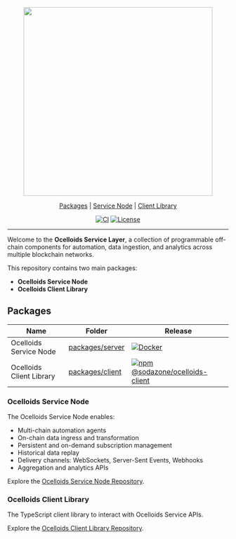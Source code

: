 <div align="center">

<picture>
  <img
    src="https://github.com/sodazone/ocelloids-services/blob/main/.github/assets/oc_services.png?raw=true"
    width="430"
    height="auto"
    alt=""
  />
</picture>

[Packages](https://github.com/sodazone/ocelloids-services/#packages) | [Service Node](https://github.com/sodazone/ocelloids-services/blob/main/packages/server/) | [Client Library](https://github.com/sodazone/ocelloids-services/blob/main/packages/client/)

<p align="center">
  <a href="https://github.com/sodazone/ocelloids-services/actions/workflows/ci.yml"><img
      src="https://img.shields.io/github/actions/workflow/status/sodazone/ocelloids-server/ci.yml?branch=main&color=69D2E7&labelColor=A7DBD8"
      alt="CI"
    /></a>
  <a href="https://github.com/sodazone/ocelloids-services/blob/main/LICENSE"><img
      src="https://img.shields.io/github/license/sodazone/ocelloids-server?color=69D2E7&labelColor=A7DBD8"
      alt="License"
    /></a>
</p>
</div>

---

Welcome to the **Ocelloids Service Layer**, a collection of programmable off-chain components for automation, data ingestion, and analytics across multiple blockchain networks.

This repository contains two main packages:
- **Ocelloids Service Node**
- **Ocelloids Client Library**

## Packages

| Name | Folder | Release |
| ---- | ------ | ------- |
| Ocelloids Service Node | [packages/server](https://github.com/sodazone/ocelloids-services/tree/main/packages/server/) | [![Docker](https://img.shields.io/docker/v/sodazone/ocelloids-integrated-node?label=docker&style=flat&color=69D2E7&labelColor=69D2E7&logo=npm&logoColor=333333)](https://hub.docker.com/r/sodazone/ocelloids-integrated-node) |
| Ocelloids Client Library | [packages/client](https://github.com/sodazone/ocelloids-services/tree/main/packages/client/) | <a href="https://www.npmjs.com/package/@sodazone/ocelloids-client"><img src="https://img.shields.io/npm/v/@sodazone/ocelloids-client?color=69D2E7&labelColor=69D2E7&logo=npm&logoColor=333333" alt="npm @sodazone/ocelloids-client" /></a> |

### Ocelloids Service Node

The Ocelloids Service Node enables:

- Multi-chain automation agents  
- On-chain data ingress and transformation  
- Persistent and on-demand subscription management  
- Historical data replay
- Delivery channels: WebSockets, Server-Sent Events, Webhooks
- Aggregation and analytics APIs

Explore the [Ocelloids Service Node Repository](https://github.com/sodazone/ocelloids-services/tree/main/packages/server/).

### Ocelloids Client Library

The TypeScript client library to interact with Ocelloids Service APIs.

Explore the [Ocelloids Client Library Repository](https://github.com/sodazone/ocelloids-services/tree/main/packages/client/).



